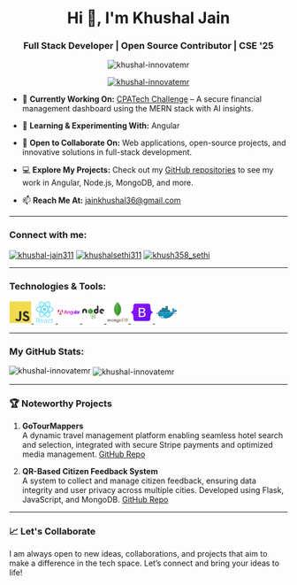 <h1 align="center">Hi 👋, I'm Khushal Jain</h1>
<h3 align="center">Full Stack Developer | Open Source Contributor | CSE '25</h3>

<p align="center"> <img src="https://komarev.com/ghpvc/?username=khushal-innovatemr&label=Profile%20views&color=0e75b6&style=flat" alt="khushal-innovatemr" /> </p>

<p align="center"> <a href="https://github.com/ryo-ma/github-profile-trophy"><img src="https://github-profile-trophy.vercel.app/?username=khushal-innovatemr&column=7&no-frame=true" alt="khushal-innovatemr" /></a> </p>

- 🔭 **Currently Working On:** [CPATech Challenge](https://github.com/khushal-innovatemr/CPATech) – A secure financial management dashboard using the MERN stack with AI insights.

- 🌱 **Learning & Experimenting With:** Angular

- 👯 **Open to Collaborate On:** Web applications, open-source projects, and innovative solutions in full-stack development.

- 💻 **Explore My Projects:** Check out my [GitHub repositories]([(https://github.com/khushal-innovatemr?tab=repositories)]) to see my work in Angular, Node.js, MongoDB, and more.

- 📫 **Reach Me At:** [jainkhushal36@gmail.com](mailto:jainkhushal36@gmail.com)

---

<h3 align="left">Connect with me:</h3>
<p align="left">
  <a href="https://linkedin.com/in/khushal-jain311" target="blank"><img align="center" src="https://raw.githubusercontent.com/rahuldkjain/github-profile-readme-generator/master/src/images/icons/Social/linked-in-alt.svg" alt="khushal-jain311" height="30" width="40" /></a>
  <a href="https://twitter.com/khushalsethi311" target="blank"><img align="center" src="https://raw.githubusercontent.com/rahuldkjain/github-profile-readme-generator/master/src/images/icons/Social/twitter.svg" alt="khushalsethi311" height="30" width="40" /></a>
  <a href="https://instagram.com/khush358_sethi" target="blank"><img align="center" src="https://raw.githubusercontent.com/rahuldkjain/github-profile-readme-generator/master/src/images/icons/Social/instagram.svg" alt="khush358_sethi" height="30" width="40" /></a>
</p>

---

<h3 align="left">Technologies & Tools:</h3>
<p align="left">
  <a href="https://developer.mozilla.org/en-US/docs/Web/JavaScript" target="_blank" rel="noreferrer">
    <img src="https://raw.githubusercontent.com/devicons/devicon/master/icons/javascript/javascript-original.svg" alt="javascript" width="40" height="40"/>
  </a>
  <a href="https://reactjs.org/" target="_blank" rel="noreferrer">
    <img src="https://raw.githubusercontent.com/devicons/devicon/master/icons/react/react-original-wordmark.svg" alt="react" width="40" height="40"/>
  </a>
   <a href="https://nodejs.org/" target="_blank" rel="noreferrer">
    <img src="https://raw.githubusercontent.com/devicons/devicon/master/icons/angular/angular-original-wordmark.svg" alt="angular" width="40" height="40"/>
  </a>
  <a href="https://nodejs.org/" target="_blank" rel="noreferrer">
    <img src="https://raw.githubusercontent.com/devicons/devicon/master/icons/nodejs/nodejs-original-wordmark.svg" alt="nodejs" width="40" height="40"/>
  </a>
  <a href="https://www.mongodb.com/" target="_blank" rel="noreferrer">
    <img src="https://raw.githubusercontent.com/devicons/devicon/master/icons/mongodb/mongodb-original-wordmark.svg" alt="mongodb" width="40" height="40"/>
  </a>
  <a href="https://getbootstrap.com/" target="_blank" rel="noreferrer">
    <img src="https://raw.githubusercontent.com/devicons/devicon/master/icons/bootstrap/bootstrap-original.svg" alt="bootstrap" width="40" height="40"/>
  </a>
  <a href="https://www.docker.com/" target="_blank" rel="noreferrer">
    <img src="https://raw.githubusercontent.com/devicons/devicon/master/icons/docker/docker-original.svg" alt="docker" width="40" height="40"/>
  </a>
</p>

---

<h3 align="left">My GitHub Stats:</h3>
<p><img align="left" src="https://github-readme-stats.vercel.app/api/top-langs?username=khushal-innovatemr&show_icons=true&locale=en&layout=compact" alt="khushal-innovatemr" /></p>
<p>&nbsp;<img align="center" src="https://github-readme-stats.vercel.app/api?username=khushal-innovatemr&show_icons=true&locale=en" alt="khushal-innovatemr" /></p>

---

### 🏆 Noteworthy Projects
1. **GoTourMappers**  
   A dynamic travel management platform enabling seamless hotel search and selection, integrated with secure Stripe payments and optimized media management. [GitHub Repo](https://github.com/Khushal78/GoTourMappers)

2. **QR-Based Citizen Feedback System**  
   A system to collect and manage citizen feedback, ensuring data integrity and user privacy across multiple cities. Developed using Flask, JavaScript, and MongoDB. [GitHub Repo](https://github.com/Khushal78/SSIP-VIbrant-Hackathon)


---

### 📈 Let's Collaborate
I am always open to new ideas, collaborations, and projects that aim to make a difference in the tech space. Let’s connect and bring your ideas to life!
